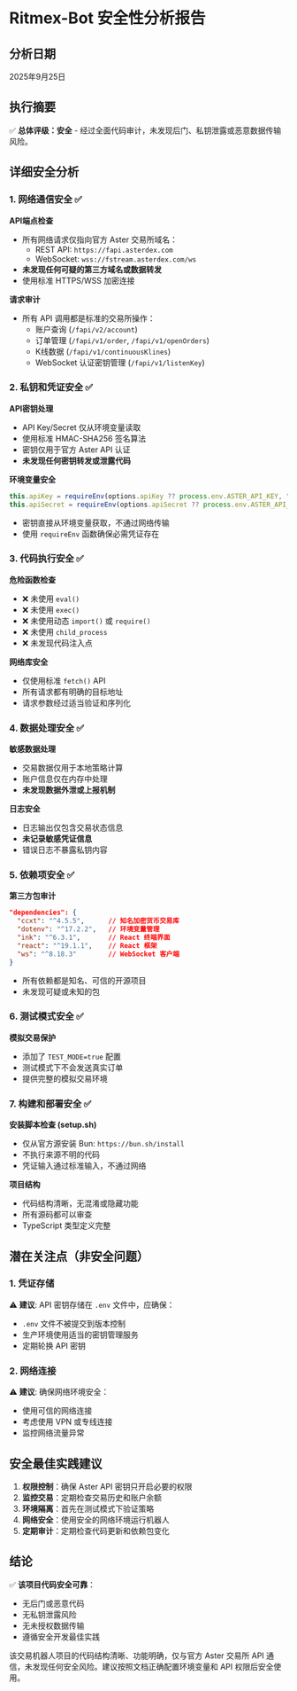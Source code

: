 # Ritmex-Bot 安全性分析报告

## 分析日期
2025年9月25日

## 执行摘要
✅ **总体评级：安全** - 经过全面代码审计，未发现后门、私钥泄露或恶意数据传输风险。

## 详细安全分析

### 1. 网络通信安全 ✅

**API端点检查**
- 所有网络请求仅指向官方 Aster 交易所域名：
  - REST API: `https://fapi.asterdex.com`
  - WebSocket: `wss://fstream.asterdex.com/ws`
- **未发现任何可疑的第三方域名或数据转发**
- 使用标准 HTTPS/WSS 加密连接

**请求审计**
- 所有 API 调用都是标准的交易所操作：
  - 账户查询 (`/fapi/v2/account`)
  - 订单管理 (`/fapi/v1/order`, `/fapi/v1/openOrders`)
  - K线数据 (`/fapi/v1/continuousKlines`)
  - WebSocket 认证密钥管理 (`/fapi/v1/listenKey`)

### 2. 私钥和凭证安全 ✅

**API密钥处理**
- API Key/Secret 仅从环境变量读取
- 使用标准 HMAC-SHA256 签名算法
- 密钥仅用于官方 Aster API 认证
- **未发现任何密钥转发或泄露代码**

**环境变量安全**
```typescript
this.apiKey = requireEnv(options.apiKey ?? process.env.ASTER_API_KEY, "ASTER_API_KEY");
this.apiSecret = requireEnv(options.apiSecret ?? process.env.ASTER_API_SECRET, "ASTER_API_SECRET");
```
- 密钥直接从环境变量获取，不通过网络传输
- 使用 `requireEnv` 函数确保必需凭证存在

### 3. 代码执行安全 ✅

**危险函数检查**
- ❌ 未使用 `eval()`
- ❌ 未使用 `exec()`
- ❌ 未使用动态 `import()` 或 `require()`
- ❌ 未使用 `child_process`
- ❌ 未发现代码注入点

**网络库安全**
- 仅使用标准 `fetch()` API
- 所有请求都有明确的目标地址
- 请求参数经过适当验证和序列化

### 4. 数据处理安全 ✅

**敏感数据处理**
- 交易数据仅用于本地策略计算
- 账户信息仅在内存中处理
- **未发现数据外泄或上报机制**

**日志安全**
- 日志输出仅包含交易状态信息
- **未记录敏感凭证信息**
- 错误日志不暴露私钥内容

### 5. 依赖项安全 ✅

**第三方包审计**
```json
"dependencies": {
  "ccxt": "^4.5.5",      // 知名加密货币交易库
  "dotenv": "^17.2.2",   // 环境变量管理
  "ink": "^6.3.1",       // React 终端界面
  "react": "^19.1.1",    // React 框架
  "ws": "^8.18.3"        // WebSocket 客户端
}
```
- 所有依赖都是知名、可信的开源项目
- 未发现可疑或未知的包

### 6. 测试模式安全 ✅

**模拟交易保护**
- 添加了 `TEST_MODE=true` 配置
- 测试模式下不会发送真实订单
- 提供完整的模拟交易环境

### 7. 构建和部署安全 ✅

**安装脚本检查 (setup.sh)**
- 仅从官方源安装 Bun: `https://bun.sh/install`
- 不执行来源不明的代码
- 凭证输入通过标准输入，不通过网络

**项目结构**
- 代码结构清晰，无混淆或隐藏功能
- 所有源码都可以审查
- TypeScript 类型定义完整

## 潜在关注点（非安全问题）

### 1. 凭证存储
⚠️ **建议**: API 密钥存储在 `.env` 文件中，应确保：
- `.env` 文件不被提交到版本控制
- 生产环境使用适当的密钥管理服务
- 定期轮换 API 密钥

### 2. 网络连接
⚠️ **建议**: 确保网络环境安全：
- 使用可信的网络连接
- 考虑使用 VPN 或专线连接
- 监控网络流量异常

## 安全最佳实践建议

1. **权限控制**：确保 Aster API 密钥只开启必要的权限
2. **监控交易**：定期检查交易历史和账户余额
3. **环境隔离**：首先在测试模式下验证策略
4. **网络安全**：使用安全的网络环境运行机器人
5. **定期审计**：定期检查代码更新和依赖包变化

## 结论

✅ **该项目代码安全可靠**：
- 无后门或恶意代码
- 无私钥泄露风险
- 无未授权数据传输
- 遵循安全开发最佳实践

该交易机器人项目的代码结构清晰、功能明确，仅与官方 Aster 交易所 API 通信，未发现任何安全风险。建议按照文档正确配置环境变量和 API 权限后安全使用。
